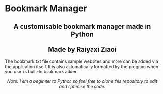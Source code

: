 # Bookmark Manager

<div align="center"><h2>
A customisable bookmark manager made in Python <br/><br/>Made by Raiyaxi Ziaoi
</h2></div>

The bookmark.txt file contains sample websites and more can be added via the application itself. It is also automatically formatted by the program when you use its built-in bookmark adder.

<div align="center"><i>
    Note: I am a beginner to Python so feel free to clone this repository to edit and optimise the code.
</i></div>

